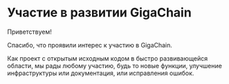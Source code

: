 # Участие в развитии GigaChain

Приветствуем!

Спасибо, что проявили интерес к участию в GigaChain.

Как проект с открытым исходным кодом в быстро развивающейся области, мы рады любому участию, будь то новые функции, улучшение инфраструктуры или документация, или исправления ошибок.
